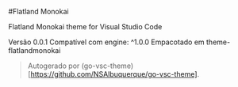 #Flatland Monokai

Flatland Monokai theme for Visual Studio Code

Versão 0.0.1
Compatível com engine: ^1.0.0
Empacotado em theme-flatlandmonokai

> Autogerado por (go-vsc-theme)[https://github.com/NSAlbuquerque/go-vsc-theme].